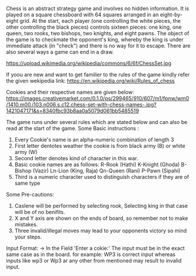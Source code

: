 Chess is an abstract strategy game and involves no hidden information. It is played on a square chessboard with 64 squares arranged in an eight-by-eight grid. At the start, each player (one controlling the white pieces, the other controlling the black pieces) controls sixteen pieces: one king, one queen, two rooks, two bishops, two knights, and eight pawns. The object of the game is to checkmate the opponent's king, whereby the king is under immediate attack (in "check") and there is no way for it to escape. There are also several ways a game can end in a draw.

https://upload.wikimedia.org/wikipedia/commons/6/6f/ChessSet.jpg

If yoou are new and want to get familier to the rules of the game kindly refer the given wekipedia link:
 https://en.wikipedia.org/wiki/Rules_of_chess
 
Cookies and their respective names are given below:
 https://images.creativemarket.com/0.1.0/ps/299465/910/607/m1/fpnw/wm0/1410.m00.i103.n006.s.c12.chess-set-with-chess-names-.jpg?1421047171&s=8340fbc93b8aa0a5079d061bb5485519

The game runs under several rules which are stated below and can also be read at the start of the game.
Some Basic instructions :
1. Every Cookie's name is an alpha-numeric combination of length 3
2. First letter dentotes weather the cookie is from black army (B) or white army (W)
3. Second letter denotes kind of character in this war.
4. Basic cookie names are as follows:
        R-Rook   (Hathi)
        K-Knight (Ghoda)
        B-Bishop (Vazir)
        Ln-Lion  (King, Raja)
        Qn-Queen (Rani)
        P-Pawn   (Sipahi)
5. Third is a numeric character used to distinguish characters if they are of same type


Some Pre-cautions:
1. Caslene will be performed by selecting rook, Selecting king in that case will be of no benifits.
2. X and Y axis are shown on the ends of board, so remember not to make mistakes.
3. Three invalid/illegal moves may lead to your opponents victory so mind your steps.


Input Format:
-> In the Field 'Enter a cokie:' The input must be in the exact same case as in the board.
 for example: WP3 is correct input whereas inputs like wp3 or Wp3 ar any other from mentioned may result to invalid input.
